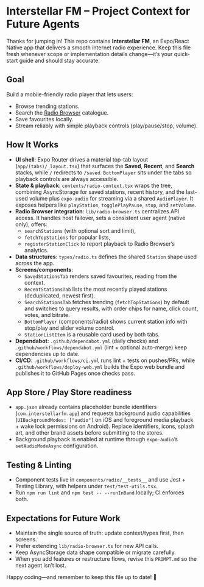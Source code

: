 # Interstellar FM – Project Context for Future Agents

Thanks for jumping in! This repo contains **Interstellar FM**, an Expo/React Native app that delivers a smooth internet radio experience. Keep this file fresh whenever scope or implementation details change—it’s your quick-start guide and should stay accurate.

## Goal
Build a mobile-friendly radio player that lets users:
- Browse trending stations.
- Search the [Radio Browser](https://api.radio-browser.info/) catalogue.
- Save favourites locally.
- Stream reliably with simple playback controls (play/pause/stop, volume).

## How It Works
- **UI shell**: Expo Router drives a material top-tab layout (`app/(tabs)/_layout.tsx`) that surfaces the **Saved**, **Recent**, and **Search** stacks, while `/` redirects to `/saved`. `BottomPlayer` sits under the tabs so playback controls are always accessible.
- **State & playback**: `contexts/radio-context.tsx` wraps the tree, combining AsyncStorage for saved stations, recent history, and the last-used volume plus `expo-audio` for streaming via a shared `AudioPlayer`. It exposes helpers like `playStation`, `togglePlayPause`, `stop`, and `setVolume`.
- **Radio Browser integration**: `lib/radio-browser.ts` centralizes API access. It handles host failover, sets a consistent user agent (native only), offers:
  - `searchStations` (with optional sort and limit),
  - `fetchTopStations` for popular lists,
  - `registerStationClick` to report playback to Radio Browser’s analytics.
- **Data structures**: `types/radio.ts` defines the shared `Station` shape used across the app.
- **Screens/components**:
  - `SavedStationsTab` renders saved favourites, reading from the context.
  - `RecentStationsTab` lists the most recently played stations (deduplicated, newest first).
  - `SearchStationsTab` fetches trending (`fetchTopStations`) by default and switches to query results, with order chips for name, click count, votes, and bitrate.
  - `BottomPlayer` (components/radio) shows current station info with stop/play and slider volume control.
  - `StationListItem` is a reusable card used by both tabs.
- **Dependabot**: `.github/dependabot.yml` (daily checks) and `.github/workflows/dependabot.yml` (lint + optional auto-merge) keep dependencies up to date.
- **CI/CD**: `.github/workflows/ci.yml` runs lint + tests on pushes/PRs, while `.github/workflows/deploy-web.yml` builds the Expo web bundle and publishes it to GitHub Pages once checks pass.

## App Store / Play Store readiness
- `app.json` already contains placeholder bundle identifiers (`com.interstellarfm.app`) and requests background audio capabilities (`UIBackgroundModes: ["audio"]` on iOS and foreground media playback + wake lock permissions on Android). Replace identifiers, icons, splash art, and other brand assets before submitting to the stores.
- Background playback is enabled at runtime through `expo-audio`’s `setAudioModeAsync` configuration.

## Testing & Linting
- Component tests live in `components/radio/__tests__` and use Jest + Testing Library, with helpers under `test/test-utils.tsx`.
- Run `npm run lint` and `npm test -- --runInBand` locally; CI enforces both.

## Expectations for Future Work
- Maintain the single source of truth: update context/types first, then screens.
- Prefer extending `lib/radio-browser.ts` for new API calls.
- Keep AsyncStorage data shape compatible or migrate carefully.
- When you add features or restructure flows, revise this `PROMPT.md` so the next agent isn’t lost.

Happy coding—and remember to keep this file up to date! 💫
